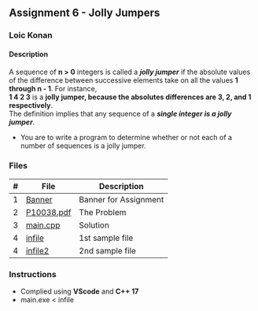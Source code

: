 ## Assignment 6 - Jolly Jumpers

### Loic Konan

#### Description

A sequence of **n > 0** integers is called a ***jolly jumper*** if the absolute values of the difference between
successive elements take on all the values **1 through n - 1**. For instance,<br>
**1 4 2 3**
is a **jolly jumper, because the absolutes differences are 3, 2, and 1 respectively**.<br>
The definition implies that any sequence of a ***single integer is a jolly jumper***.<br> 

- You are to write a program to determine whether or not each of a number of sequences is a jolly jumper.

### Files

|   #   | File                     | Description           |
| :---: | ------------------------ | --------------------- |
|   1   | [Banner](Banner)         | Banner for Assignment |
|   2   | [P10038.pdf](P10038.pdf) | The Problem           |
|   3   | [main.cpp](main.cpp)     | Solution              |
|   4   | [infile](infile)         | 1st sample file       |
|   4   | [infile2](infile2)       | 2nd sample file       |

### Instructions

- Complied using **VScode** and **C++ 17**
- main.exe < infile
